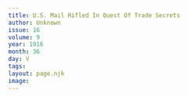 ```yaml
---
title: U.S. Mail Rifled In Quest Of Trade Secrets
author: Unknown
issue: 16
volume: 9
year: 1916
month: 36
day: V
tags:
layout: page.njk
image:
---
```


